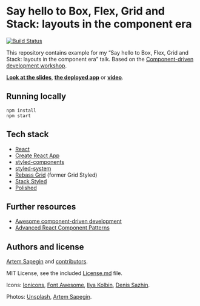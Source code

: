 # Say hello to Box, Flex, Grid and Stack: layouts in the component era

[![Build Status](https://travis-ci.org/sapegin/hello-box-flex-stack.svg)](https://travis-ci.org/sapegin/hello-box-flex-stack)

This repository contains example for my “Say hello to Box, Flex, Grid and Stack: layouts in the component era” talk. Based on the [Component-driven development workshop](https://github.com/component-driven/component-driven-development).

**[Look at the slides](https://heybox.netlify.com/)**, **[the deployed app](https://heybox.netlify.com/demo.html)** or **[video](https://youtu.be/zvuKuFgp96o)**.

## Running locally

```
npm install
npm start
```

## Tech stack

- [React](https://reactjs.org/)
- [Create React App](https://github.com/facebook/create-react-app)
- [styled-components](https://www.styled-components.com/)
- [styled-system](https://styled-system.com/)
- [Rebass Grid](https://rebassjs.org/grid/) (former Grid Styled)
- [Stack Styled](https://sapegin.github.io/stack-styled/)
- [Polished](https://polished.js.org/)

## Further resources

- [Awesome component-driven development](https://github.com/component-driven/awesome-list)
- [Advanced React Component Patterns](https://egghead.io/courses/advanced-react-component-patterns)

## Authors and license

[Artem Sapegin](http://sapegin.me) and [contributors](https://github.com/sapegin/hello-box-flex-stack/graphs/contributors).

MIT License, see the included [License.md](License.md) file.

Icons: [Ionicons](https://ionicons.com/), [Font Awesome](https://fontawesome.com/), [Ilya Kolbin](https://thenounproject.com/kolbin.ia/), [Denis Sazhin](https://thenounproject.com/iconka/).

Photos: [Unsplash](https://unsplash.com/), [Artem Sapegin](http://morning.photos/).

